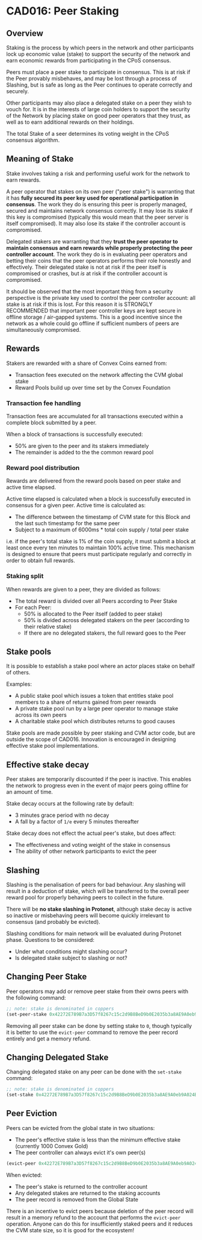 # CAD016: Peer Staking

## Overview

Staking is the process by which peers in the network and other participants lock up economic value (stake) to support the security of the network and earn economic rewards from participating in the CPoS consensus.

Peers must place a peer stake to participate in consensus. This is at risk if the Peer provably misbehaves, and may be lost through a process of Slashing, but is safe as long as the Peer continues to operate correctly and securely.

Other participants may also place a delegated stake on a peer they wish to vouch for. It is in the interests of large coin holders to support the security of the Network by placing stake on good peer operators that they trust, as well as to earn additional rewards on their holdings.

The total Stake of a seer determines its voting weight in the CPoS consensus algorithm.

## Meaning of Stake

Stake involves taking a risk and performing useful work for the network to earn rewards.

A peer operator that stakes on its own peer ("peer stake") is warranting that it has **fully secured its peer key used for operational participation in consensus**. The work they do is ensuring this peer is properly managed, secured and maintains network consensus correctly. It may lose its stake if this key is compromised (typically this would mean that the peer server is itself compromised). It may also lose its stake if the controller account is compromised.

Delegated stakers are warranting that they **trust the peer operator to maintain consensus and earn rewards while properly protecting the peer controller account**. The work they do is in evaluating peer operators and betting their coins that the peer operators performs their role honestly and effectively. Their delegated stake is not at risk if the peer itself is compromised or crashes, but *is* at risk if the controller account is compromised.

It should be observed that the most important thing from a security perspective is the private key used to control the peer controller account: all stake is at risk if this is lost. For this reason it is STRONGLY RECOMMENDED that important peer controller keys are kept secure in offline storage / air-gapped systems. This is a good incentive since the network as a whole could go offline if sufficient numbers of peers are simultaneously compromised.

## Rewards

Stakers are rewarded with a share of Convex Coins earned from:
- Transaction fees executed on the network affecting the CVM global stake
- Reward Pools build up over time set by the Convex Foundation

### Transaction fee handling

Transaction fees are accumulated for all transactions executed within a complete block submitted by a peer.

When a block of transactions is successfully executed:
- 50% are given to the peer and its stakers immediately
- The remainder is added to the the common reward pool 

### Reward pool distribution

Rewards are delivered from the reward pools based on peer stake and active time elapsed.

Active time elapsed is calculated when a block is successfully executed in consensus for a given peer. Active time is calculated as:
- The difference between the timestamp of CVM state for this Block and the last such timestamp for the same peer
- Subject to a maximum of 6000ms * total coin supply / total peer stake

i.e. if the peer's total stake is 1% of the coin supply, it must submit a block at least once every ten minutes to maintain 100% active time. This mechanism is designed to ensure that peers must participate regularly and correctly in order to obtain full rewards.

### Staking split

When rewards are given to a peer, they are divided as follows:
- The total reward is divided over all Peers according to Peer Stake
- For each Peer:
  - 50% is allocated to the Peer itself (added to peer stake)
  - 50% is divided across delegated stakers on the peer (according to their relative stake)
  - If there are no delegated stakers, the full reward goes to the Peer

## Stake pools

It is possible to establish a stake pool where an actor places stake on behalf of others.

Examples:
- A public stake pool which issues a token that entitles stake pool members to a share of returns gained from peer rewards
- A private stake pool run by a large peer operator to manage stake across its own peers
- A charitable stake pool which distributes returns to good causes

Stake pools are made possible by peer staking and CVM actor code, but are outside the scope of CAD016. Innovation is encouraged in designing effective stake pool implementations.
  
## Effective stake decay

Peer stakes are temporarily discounted if the peer is inactive. This enables the network to progress even in the event of major peers going offline for an amount of time.

Stake decay occurs at the following rate by default:
- 3 minutes grace period with no decay
- A fall by a factor of `1/e` every 5 minutes thereafter

Stake decay does not effect the actual peer's stake, but does affect:
- The effectiveness and voting weight of the stake in consensus
- The ability of other network participants to evict the peer

## Slashing

Slashing is the penalisation of peers for bad behaviour. Any slashing will result in a deduction of stake, which will be transferred to the overall peer reward pool for properly behaving peers to collect in the future.

There will be **no stake slashing in Protonet**, although stake decay is active so inactive or misbehaving peers will become quickly irrelevant to consensus (and probably be evicted).

Slashing conditions for main network will be evaluated during Protonet phase. Questions to be considered:
- Under what conditions might slashing occur?
- Is delegated stake subject to slashing or not?

## Changing Peer Stake

Peer operators may add or remove peer stake from their owns peers with the following command:

```clojure
;; note: stake is denominated in coppers
(set-peer-stake 0x42272E789B7a3D57f8267c15c2d9B8BeD9b0E2035b3a8AE9A0eb9A024B7FADe5 10000000000000)
```

Removing all peer stake can be done by setting stake to `0`, though typically it is better to use the `evict-peer` command to remove the peer record entirely and get a memory refund.

## Changing Delegated Stake

Changing delegated stake on any peer can be done with the `set-stake` command:

```clojure
;; note: stake is denominated in coppers
(set-stake 0x42272E789B7a3D57f8267c15c2d9B8BeD9b0E2035b3a8AE9A0eb9A024B7FADe5 10000000000000)
```

## Peer Eviction

Peers can be evicted from the global state in two situations:
- The peer's effective stake is less than the minimum effective stake (currently 1000 Convex Gold)
- The peer controller can always evict it's own peer(s)

```clojure
(evict-peer 0x42272E789B7a3D57f8267c15c2d9B8BeD9b0E2035b3a8AE9A0eb9A024B7FADe5)
```

When evicted:
- The peer's stake is returned to the controller account
- Any delegated stakes are returned to the staking accounts
- The peer record is removed from the Global State

There is an incentive to evict peers because deletion of the peer record will result in a memory refund to the account that performs the `evict-peer` operation. Anyone can do this for insufficiently staked peers and it reduces the CVM state size, so it is good for the ecosystem!
